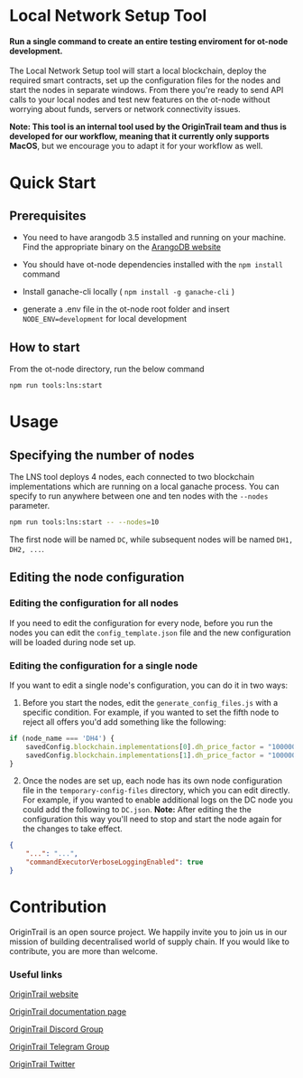 Local Network Setup Tool
========================

#### Run a single command to create an entire testing enviroment for ot-node development.

The Local Network Setup tool will start a local blockchain, deploy the required smart contracts, set up the configuration files for the nodes and start the nodes in separate windows.
From there you're ready to send API calls to your local nodes and test new features on the ot-node without worrying about funds, servers or network connectivity issues.

**Note: This tool is an internal tool used by the OriginTrail team and thus is developed for our workflow, meaning that it currently only supports MacOS**, but we encourage you to adapt it for your workflow as well.

Quick Start
===========

## Prerequisites

* You need to have arangodb 3.5 installed and running on your machine. Find the appropriate binary on the [ArangoDB website](https://download.arangodb.com/arangodb35/index.html)

* You should have ot-node dependencies installed with the `npm install` command

* Install ganache-cli locally ( `npm install -g ganache-cli` )

* generate a .env file in the ot-node root folder and insert ` NODE_ENV=development ` for local development


## How to start

From the ot-node directory, run the below command

```bash
npm run tools:lns:start
```

Usage
=====

## Specifying the number of nodes

The LNS tool deploys 4 nodes, each connected to two blockchain implementations which are running on a local ganache process.
You can specify to run anywhere between one and ten nodes with the `--nodes` parameter.

```bash
npm run tools:lns:start -- --nodes=10
```

The first node will be named `DC`, while subsequent nodes will be named `DH1, DH2, ...`.

## Editing the node configuration

### Editing the configuration for all nodes

If you need to edit the configuration for every node, before you run the nodes you can edit the `config_template.json` file and the new configuration will be loaded during node set up.

### Editing the configuration for a single node

If you want to edit a single node's configuration, you can do it in two ways:

1. Before you start the nodes, edit the `generate_config_files.js` with a specific condition. For example, if you wanted to set the fifth node to reject all offers you'd add something like the following:
```js
if (node_name === 'DH4') {
    savedConfig.blockchain.implementations[0].dh_price_factor = "10000000";
    savedConfig.blockchain.implementations[1].dh_price_factor = "10000000";
}
```

2. Once the nodes are set up, each node has its own node configuration file in the `temporary-config-files` directory, which you can edit directly. For example, if you wanted to enable additional logs on the DC node you could add the following to `DC.json`. **Note:** After editing the the configuration this way you'll need to stop and start the node again for the changes to take effect.
```json
{
    "...": "...",
    "commandExecutorVerboseLoggingEnabled": true
}
```


Contribution
============

OriginTrail is an open source project. We happily invite you to join us in our mission of building decentralised world of supply chain. If you would like to contribute, you are more than welcome.


### Useful links


[OriginTrail website](https://origintrail.io)

[OriginTrail documentation page](http://docs.origintrail.io)

[OriginTrail Discord Group](https://discordapp.com/invite/FCgYk2S)

[OriginTrail Telegram Group](https://t.me/origintrail)

[OriginTrail Twitter](https://twitter.com/origin_trail)

